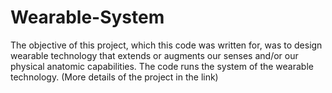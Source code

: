 # Wearable-System

The objective of this project, which this code was written for, was to design wearable technology that extends or augments our senses and/or our physical anatomic capabilities. The code runs the system of the wearable technology. (More details of the project in the link)
